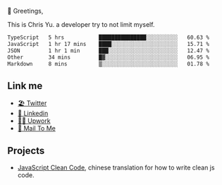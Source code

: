 👋 Greetings, 

This is Chris Yu. a developer try to not limit myself. 


<!--START_SECTION:waka-->

```txt
TypeScript   5 hrs           ███████████████░░░░░░░░░░   60.63 %
JavaScript   1 hr 17 mins    ████░░░░░░░░░░░░░░░░░░░░░   15.71 %
JSON         1 hr 1 min      ███░░░░░░░░░░░░░░░░░░░░░░   12.47 %
Other        34 mins         █▓░░░░░░░░░░░░░░░░░░░░░░░   06.95 %
Markdown     8 mins          ▒░░░░░░░░░░░░░░░░░░░░░░░░   01.78 %
```

<!--END_SECTION:waka-->

## Link me

- [🏖️ Twitter](https://twitter.com/yuetong3yu)
- [🧳 Linkedin](https://www.linkedin.com/in/yuetong3yu)
- [👨‍💻 Upwork](https://www.upwork.com/freelancers/~019f5d35fda67374fb)
- [📧 Mail To Me](mailto:yuetong3yu@gmail.com)


## Projects 

- [JavaScript Clean Code](https://js-clean-code-cn.vercel.app/), chinese translation for how to write clean js code.
